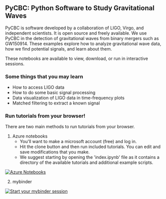 ## PyCBC: Python Software to Study Gravitational Waves ##
PyCBC is software developed by a collaboration of LIGO, Virgo, and independent scientists. It is open source and freely available. We use PyCBC in the detection of gravitational waves from binary mergers such as GW150914. These examples explore how to analyze gravitational wave data, how we find potential signals, and learn about them.

These notebooks are available to view, download, or run in interactive sessions.

### Some things that you may learn ###
 * How to access LIGO data
 * How to do some basic signal processing 
 * Data visualization of LIGO data in time-frequency plots
 * Matched filtering to extract a known signal

### Run tutorials from your browser! ###
There are two main methods to run tutorials from your browser. 

1. Azure notebooks
   * You'll want to make a microsoft account (free) and log in.
   * Hit the clone button and then run included tutorials. You can edit and save modifications that you make.
   * We suggest starting by opening the 'index.ipynb' file as it contains a directory of the available tutorials and additional example scripts.

[![Azure Notebooks](https://notebooks.azure.com/launch.png)](https://notebooks.azure.com/nitz/libraries/pycbc)

2. mybinder

[![Start your mybinder session](http://mybinder.org/badge.svg)](https://mybinder.org/v2/gh/gwastro/PyCBC-Tutorials/master?filepath=index.ipynb)
